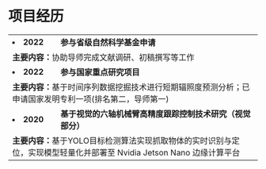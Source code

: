 # 项目经历
<table frame=void rules=none>
    <tr>
        <td><li><b> 2022</b></li></td>
        <td><b>参与省级自然科学基金申请</b></td>
    </tr>
    <tr>
        <td colspan=2><b> 主要内容：</b>协助导师完成文献调研、初稿撰写等工作</td>
    </tr>
    <tr>
        <td><li><b> 2022</b></li></td>
        <td><b>参与国家重点研究项目</b></td>
    </tr>
    <tr>
        <td colspan=2><b> 主要内容：</b>基于时间序列数据挖掘技术进行短期辐照度预测分析；已申请国家发明专利一项(排名第二，导师第一)</td>
    </tr>
    <tr>
        <td><li><b> 2020</b></li></td>
        <td><b>基于视觉的六轴机械臂高精度跟踪控制技术研究（视觉部分）</b></td>
    </tr>
    <tr>
        <td colspan=2><b> 主要内容：</b>基于YOLO目标检测算法实现抓取物体的实时识别与定位，实现模型轻量化并部署至 Nvidia Jetson Nano 边缘计算平台</td>
    </tr>
</table>

<!-- * **2022 &nbsp;&nbsp;&nbsp;&nbsp;&nbsp;&nbsp;&nbsp;&nbsp;&nbsp;&nbsp;&nbsp;&nbsp;&nbsp;&nbsp;&nbsp;&nbsp;参与省级自然科学基金申请**  
  主要内容：协助完成文献调研、初稿撰写等工作

* **2021-2022 &nbsp;&nbsp;&nbsp;&nbsp;&nbsp;&nbsp;&nbsp;参与国家重点研究项目**  
  主要内容：基于时间序列数据挖掘技术进行辐照度预测分析；已申请国家发明专利一项(排名第二，导师第一)

* **2020 &nbsp;&nbsp;&nbsp;&nbsp;&nbsp;&nbsp;&nbsp;&nbsp;&nbsp;&nbsp;&nbsp;&nbsp;&nbsp;&nbsp;&nbsp;&nbsp;基于视觉的六轴机械臂高精度跟踪控制技术研究（视觉部分）**  
  主要内容：基于目标检测算法实现抓取物体的实时识别与定位，并部署至 Nvidia Jetson 边缘计算平台 -->

